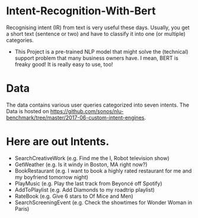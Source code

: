 # Intent-Recognition-With-Bert
Recognising  intent (IR) from text is very useful these days. Usually, you get a short text (sentence
or two) and have to classify it into one (or multiple) categories.
- This Project is a pre-trained NLP model that might solve the (technical)
support problem that many business owners have. I mean, BERT is freaky good! It is really easy to
use, too!
# Data
The data contains various user queries categorized into seven intents. The Data is hosted on https://github.com/sonos/nlu-benchmark/tree/master/2017-06-custom-intent-engines.
# Here are out Intents.
- SearchCreativeWork (e.g. Find me the I, Robot television show)
- GetWeather (e.g. Is it windy in Boston, MA right now?)
- BookRestaurant (e.g. I want to book a highly rated restaurant for me and my boyfriend
tomorrow night)
- PlayMusic (e.g. Play the last track from Beyoncé off Spotify)
- AddToPlaylist (e.g. Add Diamonds to my roadtrip playlist)
- RateBook (e.g. Give 6 stars to Of Mice and Men)
- SearchScreeningEvent (e.g. Check the showtimes for Wonder Woman in Paris)
